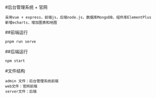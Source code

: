 #后台管理系统 + 官网
```
采用vue + express，前端js，后端node.js，数据库MongoDB，组件库ElementPlus
新增echarts，增加图表和地图

```
##前端运行 
```js
pnpm run serve
```
##后端运行
```js
npm start
```
#文件结构
```
admin 文件：后台管理系统前端
web文件：官网前端
server文件：后端
```

